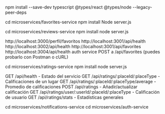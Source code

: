 npm install --save-dev typescript @types/react @types/node --legacy-peer-deps

cd microservices/favorites-service
npm install
Node server.js

cd microservices/reviews-service
npm install
node server.js

http://localhost:3000/perfil/favoritos
http://localhost:3001/api/health
http://localhost:3002/api/health
http://localhost:3001/api/favorites
http://localhost:3004/api/health auth service
POST a /api/favorites (puedes probarlo con Postman o cURL)

cd microservices/ratings-service
npm install
node server.js

 GET  /api/health - Estado del servicio
  GET  /api/ratings/:placeId/:placeType - Calificaciones de un lugar
  GET  /api/ratings/:placeId/:placeType/average - Promedio de calificaciones
  POST /api/ratings - Añadir/actualizar calificación
  GET  /api/ratings/user/:userId/:placeId/:placeType - Calificación de usuario
  GET  /api/ratings/stats - Estadísticas generales

cd microservices/notifications-service
cd microservices/auth-service
